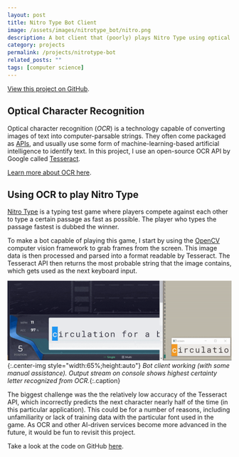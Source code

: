 ```yaml
---
layout: post
title: Nitro Type Bot Client
image: /assets/images/nitrotype_bot/nitro.png
description: A bot client that (poorly) plays Nitro Type using optical character recognition
category: projects
permalink: /projects/nitrotype-bot
related_posts: ""
tags: [computer science]
---
```

[View this project on GitHub](https://github.com/Ivar-Rydstrom/nitrotype-bot).

## Optical Character Recognition

Optical character recognition (*OCR*) is a technology capable of converting images of text into computer-parsable strings. They often come packaged as [APIs](https://en.wikipedia.org/wiki/API), and usually use some form of machine-learning-based artificial intelligence to identify text. In this project, I use an open-source OCR API by Google called [Tesseract](https://github.com/tesseract-ocr/tesseract).

[Learn more about OCR here](https://aws.amazon.com/what-is/ocr/).

## Using OCR to play Nitro Type

[Nitro Type](https://www.nitrotype.com/) is a typing test game where players compete against each other to type a certain passage as fast as possible. The player who types the passage fastest is dubbed the winner.

To make a bot capable of playing this game, I start by using the [OpenCV](https://opencv.org/) computer vision framework to grab frames from the screen. This image data is then processed and parsed into a format readable by Tesseract. The Tesseract API then returns the most probable string that the image contains, which gets used as the next keyboard input.

![Nitro Type bot](/assets/images/nitrotype_bot/bot.gif){:.center-img style="width:65%;height:auto"}
*Bot client working (with some manual assistance). Output stream on console shows highest certainty letter recognized from OCR.*{:.caption}

The biggest challenge was the the relatively low accuracy of the Tesseract API, which incorrectly predicts the next character nearly half of the time (in this particular application). This could be for a number of reasons, including unfamiliarity or lack of training data with the particular font used in the game. As OCR and other AI-driven services become more advanced in the future, it would be fun to revisit this project.

Take a look at the code on GitHub [here](https://github.com/Ivar-Rydstrom/nitrotype-bot).
